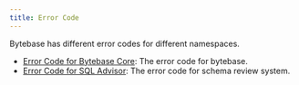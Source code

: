 ```yaml
---
title: Error Code
---
```


Bytebase has different error codes for different namespaces.

- [Error Code for Bytebase Core](/reference/error-code/core): The error code for bytebase.
- [Error Code for SQL Advisor](/reference/error-code/advisor): The error code for schema review system.
